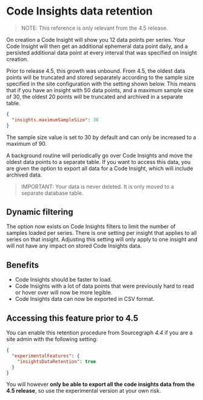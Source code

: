 # Code Insights data retention

> NOTE: This reference is only relevant from the 4.5 release.

On creation a Code Insight will show you 12 data points per series. 
Your Code Insight will then get an additional ephemeral data point daily, and a persisted additional data point at every interval that was specified on insight creation.

Prior to release 4.5, this growth was unbound. 
From 4.5, the oldest data points will be truncated and stored separately according to the sample size specified in the site configuration with the setting shown below.
This means that if you have an insight with 50 data points, and a maximum sample size of 30, the oldest 20 points will be truncated and archived in a separate table.

```json
{
  "insights.maximumSampleSize": 30 
}
```

The sample size value is set to 30 by default and can only be increased to a maximum of 90.  

A background routine will periodically go over Code Insights and move the oldest data points to a separate table. 
If you want to access this data, you are given the option to export all data for a Code Insight, which will include archived data.

> IMPORTANT: Your data is never deleted. It is only moved to a separate database table.

## Dynamic filtering

The option now exists on Code Insights filters to limit the number of samples loaded per series. 
There is one setting per insight that applies to all series on that insight. 
Adjusting this setting will only apply to one insight and will not have any impact on stored Code Insights data.

## Benefits

- Code Insights should be faster to load.
- Code Insights with a lot of data points that were previously hard to read or hover over will now be more legible.
- Code Insights data can now be exported in CSV format.

## Accessing this feature prior to 4.5

You can enable this retention procedure from Sourcegraph *4.4* if you are a site admin with the following setting:

```json
{
  "experimentalFeatures": {
    "insightsDataRetention": true
  }
}
```

You will however **only be able to export all the code insights data from the 4.5 release**, so use the experimental version at your own risk.